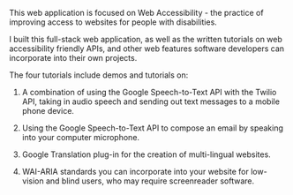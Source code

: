 This web application is focused on Web Accessibility - the practice of improving access to websites for people with disabilities. 

I built this full-stack web application, as well as the written tutorials on web accessibility friendly APIs, and other web features software developers can incorporate into their own projects. 

The four tutorials include demos and tutorials on:

1. A combination of using the Google Speech-to-Text API with the Twilio API, taking in audio speech and sending out text messages to a mobile phone device.

2. Using the Google Speech-to-Text API to compose an email by speaking into your computer microphone.

3. Google Translation plug-in for the creation of multi-lingual websites.

4. WAI-ARIA standards you can incorporate into your website for low-vision and blind users, who may require screenreader software.
